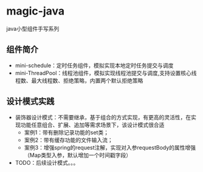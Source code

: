 # magic-java
java小型组件手写系列

## 组件简介
* mini-schedule：定时任务组件，模拟实现本地定时任务提交与调度
* mini-ThreadPool：线程池组件，模拟实现线程池提交与调度,支持设置核心线程数、最大线程数、拒绝策略，内置两个默认拒绝策略

## 设计模式实践
* 装饰器设计模式：不需要继承，基于组合的方式实现，有更高的灵活性，在实现功能任意组合、扩展、追加等需求场景下，该设计模式很合适
  * 案例1：带有删除记录功能的set类；
  * 案例2：带有缓存功能的文件输入流；
  * 案例3：增强spring的request注解，实现对入参requestBody的属性增强（Map类型入参，默认增加一个时间戳字段）
* TODO：后续设计模式。。。